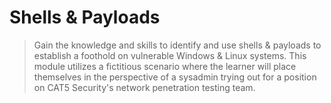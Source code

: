# Shells & Payloads

> Gain the knowledge and skills to identify and use shells & payloads to establish a foothold on vulnerable Windows & Linux systems. This module utilizes a fictitious scenario where the learner will place themselves in the perspective of a sysadmin trying out for a position on CAT5 Security's network penetration testing team.
